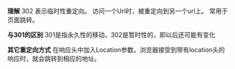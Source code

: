 **理解**
302 表示临时性重定向。
访问一个Url时，被重定向到另一个url上。
常用于页面跳转。

**与301的区别**
301是指永久性的移动，302是暂时性的，即以后还可能有变化

**其它重定向方式**
在响应头中加入Location参数。浏览器接受到带有location头的响应时，就会跳转到相应的地址。







